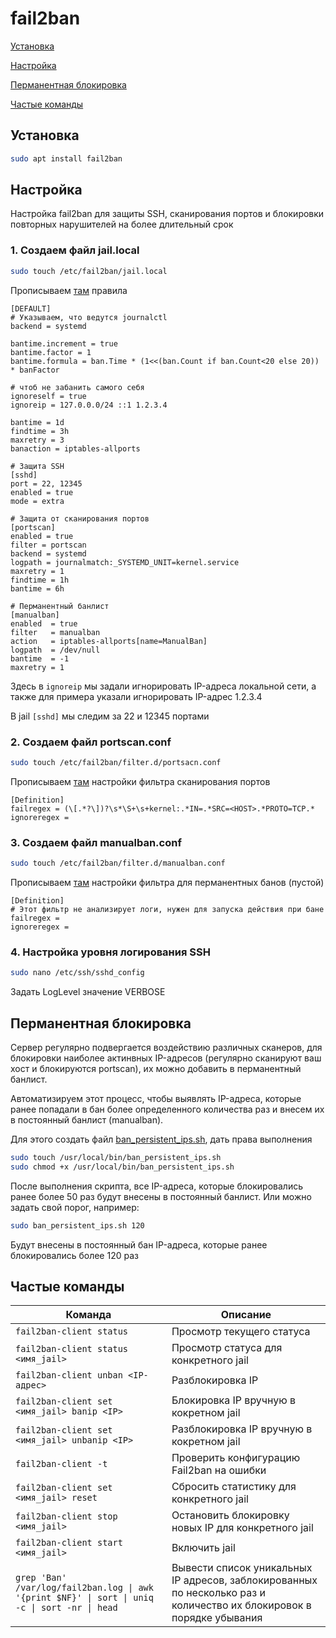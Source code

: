 # fail2ban

[Установка](#Установка)

[Настройка](#Настройка)

[Перманентная блокировка](#ПерманентнаяБлокировка)

[Частые команды](#ЧастыеКоманды)

## <a id="Установка">Установка</a>
```bash
sudo apt install fail2ban
```

## <a id="Настройка">Настройка</a>

Настройка fail2ban для защиты SSH, сканирования портов и блокировки повторных нарушителей на более длительный срок

### 1. Cоздаем файл jail.local
```bash
sudo touch /etc/fail2ban/jail.local
```
Прописываем [там](jail.local) правила
```
[DEFAULT]
# Указываем, что ведутся journalctl
backend = systemd

bantime.increment = true
bantime.factor = 1
bantime.formula = ban.Time * (1<<(ban.Count if ban.Count<20 else 20)) * banFactor

# чтоб не забанить самого себя
ignoreself = true
ignoreip = 127.0.0.0/24 ::1 1.2.3.4

bantime = 1d
findtime = 3h
maxretry = 3
banaction = iptables-allports

# Защита SSH
[sshd]
port = 22, 12345
enabled = true
mode = extra

# Защита от сканирования портов
[portscan]
enabled = true
filter = portscan
backend = systemd
logpath = journalmatch:_SYSTEMD_UNIT=kernel.service
maxretry = 1
findtime = 1h
bantime = 6h

# Перманентный банлист
[manualban]
enabled  = true
filter   = manualban
action   = iptables-allports[name=ManualBan]
logpath  = /dev/null
bantime  = -1
maxretry = 1
```
Здесь в `ignoreip` мы задали игнорировать IP-адреса локальной сети, а также для примера указали игнорировать IP-адрес 1.2.3.4

В jail `[sshd]` мы следим за 22 и 12345 портами
### 2. Cоздаем файл portscan.conf
```bash
sudo touch /etc/fail2ban/filter.d/portsacn.conf
```
Прописываем [там](portscan.conf) настройки фильтра сканирования портов
```
[Definition]
failregex = (\[.*?\])?\s*\S+\s+kernel:.*IN=.*SRC=<HOST>.*PROTO=TCP.*
ignoreregex =
```
### 3. Cоздаем файл manualban.conf
```bash
sudo touch /etc/fail2ban/filter.d/manualban.conf
```
Прописываем [там](manualban.conf) настройки фильтра для перманентных банов (пустой)
```
[Definition]
# Этот фильтр не анализирует логи, нужен для запуска действия при бане
failregex = 
ignoreregex =
```
### 4. Настройка уровня логирования SSH
```bash
sudo nano /etc/ssh/sshd_config
```
Задать LogLevel значение VERBOSE

## <a id="ПерманентнаяБлокировка">Перманентная блокировка</a>
Сервер регулярно подвергается воздействию различных сканеров, для блокировки наиболее актинвных IP-адресов (регулярно сканируют ваш хост и блокируются portscan), их можно добавить в перманентный банлист.

Автоматизируем этот процесс, чтобы выявлять IP-адреса, которые ранее попадали в бан более определенного количества раз и внесем их в постоянный банлист (manualban).

Для этого создать файл [ban_persistent_ips.sh](ban_persistent_ips.sh), дать права выполнения
```bash
sudo touch /usr/local/bin/ban_persistent_ips.sh
sudo chmod +x /usr/local/bin/ban_persistent_ips.sh
```
После выполнения скрипта, все IP-адреса, которые блокировались ранее более 50 раз будут внесены в постоянный банлист. Или можно задать свой порог, например:
```bash
sudo ban_persistent_ips.sh 120
```
Будут внесены в постоянный бан IP-адреса, которые ранее блокировались более 120 раз
## <a id="ЧастыеКоманды">Частые команды</a>
|Команда|Описание|
|-|-|
|`fail2ban-client status`|Просмотр текущего статуса|
|`fail2ban-client status <имя_jail>`|Просмотр статуса для конкретного jail|
|`fail2ban-client unban <IP-адрес>`|Разблокировка IP|
|`fail2ban-client set <имя_jail> banip <IP>`|Блокировка IP вручную в кокретном jail|
|`fail2ban-client set <имя_jail> unbanip <IP>`|Разблокировка IP вручную в кокретном jail|
|`fail2ban-client -t`|Проверить конфигурацию Fail2ban на ошибки|
|`fail2ban-client set <имя_jail> reset`|Сбросить статистику для конкретного jail|
|`fail2ban-client stop <имя_jail>`|Остановить блокировку новых IP для конкретного jail|
|`fail2ban-client start <имя_jail>`|Включить jail|
|`grep 'Ban' /var/log/fail2ban.log \| awk '{print $NF}' \| sort \| uniq -c \| sort -nr \| head`|Вывести список уникальных IP адресов, заблокированных по несколько раз и количество их блокировок в порядке убывания|
